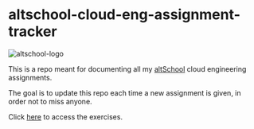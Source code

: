 # altschool-cloud-eng-assignment-tracker

![altschool-logo](https://thealtschool.com/wp-content/uploads/2022/01/cropped-AltSchool-Logo-1.png)

This is a repo meant for documenting all my [altSchool](https://altschoolafrica.com) cloud engineering assignments.

The goal is to update this repo each time a new assignment is given, in order not to miss anyone.

Click [here](https://github.com/UncleObinna/altschool-cloud-exercises) to access the exercises.
